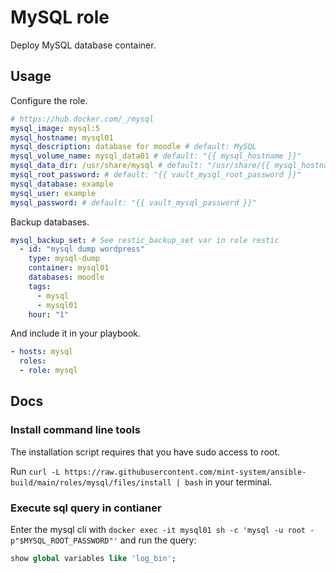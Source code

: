 # MySQL role

Deploy MySQL database container.

## Usage

Configure the role.

```yml
# https://hub.docker.com/_/mysql
mysql_image: mysql:5
mysql_hostname: mysql01
mysql_description: database for moodle # default: MySQL
mysql_volume_name: mysql_data01 # default: "{{ mysql_hostname }}"
mysql_data_dir: /usr/share/mysql # default: "/usr/share/{{ mysql_hostname }}"
mysql_root_password: # default: "{{ vault_mysql_root_password }}"
mysql_database: example
mysql_user: example
mysql_password: # default: "{{ vault_mysql_password }}"
```

Backup databases.

```yml
mysql_backup_set: # See restic_backup_set var in role restic
  - id: "mysql dump wordpress"
    type: mysql-dump
    container: mysql01
    databases: moodle 
    tags:
      - mysql
      - mysql01
    hour: "1"
```

And include it in your playbook.

```yml
- hosts: mysql
  roles:
  - role: mysql
```

## Docs

### Install command line tools

The installation script requires that you have sudo access to root.

Run `curl -L https://raw.githubusercontent.com/mint-system/ansible-build/main/roles/mysql/files/install | bash` in your terminal.

### Execute sql query in contianer

Enter the mysql cli with `docker exec -it mysql01 sh -c 'mysql -u root -p"$MYSQL_ROOT_PASSWORD"'` and run the query:

```sql
show global variables like 'log_bin';
```


